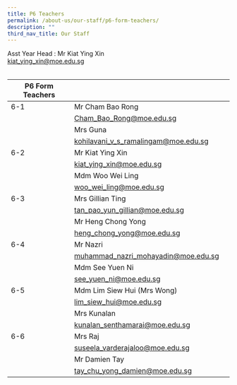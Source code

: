 ```yaml
---
title: P6 Teachers
permalink: /about-us/our-staff/p6-form-teachers/
description: ""
third_nav_title: Our Staff
---
```

Asst Year Head : Mr Kiat Ying Xin
<BR>
kiat_ying_xin@moe.edu.sg
<BR>
<BR>


|P6 Form Teachers  |  |  |
| -------- | -------- | -------- |
| 6-1     | Mr Cham Bao Rong    |      |
|     | Cham_Bao_Rong@moe.edu.sg     |      |
|     | Mrs Guna     |     |
|     | kohilavani_v_s_ramalingam@moe.edu.sg    |    |
| 6-2     | Mr Kiat Ying Xin     |     |
|     | kiat_ying_xin@moe.edu.sg     |      |
|      | Mdm Woo Wei Ling  |      |
|      | woo_wei_ling@moe.edu.sg     |   |
| 6-3    | Mrs Gillian Ting    |      |
|      | tan_pao_yun_gillian@moe.edu.sg  |      |
|     | Mr Heng Chong Yong    |    |
|      | heng_chong_yong@moe.edu.sg     |     |
| 6-4     | Mr Nazri      |      |
|     | muhammad_nazri_mohayadin@moe.edu.sg    |     |
|      | Mdm See Yuen Ni     |      |
|     | see_yuen_ni@moe.edu.sg     |      |
| 6-5     | Mdm Lim Siew Hui (Mrs Wong)      |      |
|      | lim_siew_hui@moe.edu.sg  |      |
|      | Mrs Kunalan     |      |
|      | kunalan_senthamarai@moe.edu.sg      |      |
|6-6      | Mrs Raj     |      |
|      | suseela_varderajaloo@moe.edu.sg   |      |
|      | Mr Damien Tay     |      |
|      | tay_chu_yong_damien@moe.edu.sg   |      |